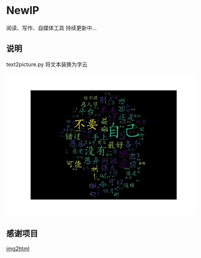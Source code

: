 # NewIP
阅读、写作、自媒体工具
持续更新中...


## 说明

text2picture.py  将文本装换为字云

![](./20180331.jpg)




## 感谢项目
[img2html](https://github.com/xlzd/img2html)
